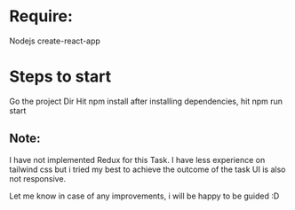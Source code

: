 # Require:

Nodejs
create-react-app

# Steps to start

Go the project Dir
Hit npm install
after installing dependencies, hit npm run start

## Note:

I have not implemented Redux for this Task.
I have less experience on tailwind css but i tried my best to achieve the outcome of the task
UI is also not responsive.

Let me know in case of any improvements, i will be happy to be guided
:D
